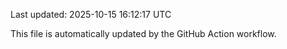Last updated: 2025-10-15 16:12:17 UTC

This file is automatically updated by the GitHub Action workflow.
